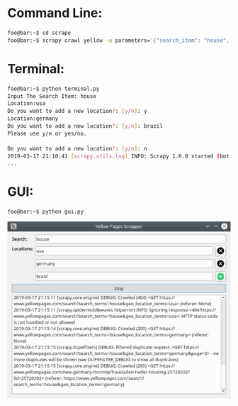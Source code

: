 # Command Line:

```bash
foo@bar:~$ cd scrape
foo@bar:~$ scrapy crawl yellow -a parameters='{"search_item": "house", "locations": ["usa", "germany", "brazil"]}'
``` 

# Terminal:

```bash
foo@bar:~$ python terminal.py 
Input The Search Item: house
Location:usa
Do you want to add a new location?: [y/n]: y
Location:germany
Do you want to add a new location?: [y/n]: brazil
Please use y/n or yes/no.

Do you want to add a new location?: [y/n]: n
2019-03-17 21:10:41 [scrapy.utils.log] INFO: Scrapy 1.6.0 started (bot: scrape)
...
```  

# GUI:


```bash
foo@bar:~$ python gui.py
``` 

  ![](screenshot.png) 